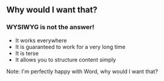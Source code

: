## Why would I want that?
### WYSIWYG is not the answer!

* It works everywhere
* It is guaranteed to work for a very long time
* It is terse
* It allows you to structure content simply

Note:
I'm perfectly happy with Word, why would I want that?
